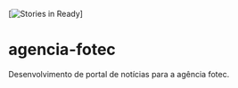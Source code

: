 [![Stories in Ready](https://badge.waffle.io/wendellpbarreto/agencia-fotec.png?label=ready)]

agencia-fotec
=============

Desenvolvimento de portal de notícias para a agência fotec.
